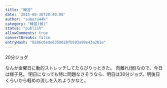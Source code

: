 ```yaml
---
title: "練習"
date: '2015-08-30T20:40:08'
author: "subaru44k"
category: "練習(弱)"
status: "publish"
allowComments: true
convertBreaks: false
entryHash: "8206c6ede6350020fb503a99e43a281e"
---
```

20分ジョグ

なんか金曜日に動的ストレッチしてたらぴりっときた。
肉離れ(弱)なので、今日は様子見。
明日になっても特に問題なさそうなら、明日は30分ジョグ。明後日くらいから軽めの流しを入れようかなと。
